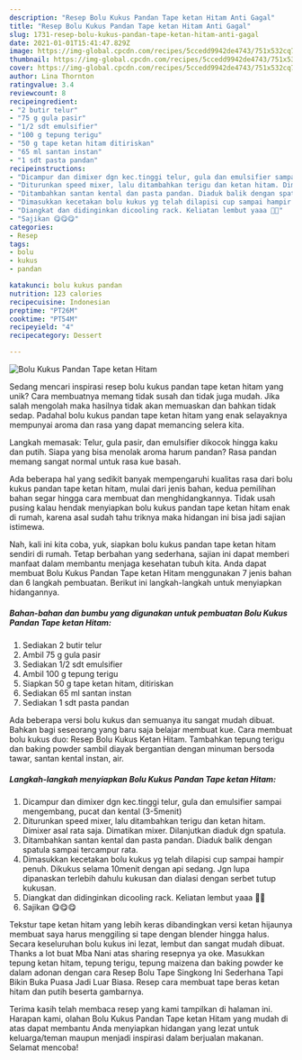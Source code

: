 ```yaml
---
description: "Resep Bolu Kukus Pandan Tape ketan Hitam Anti Gagal"
title: "Resep Bolu Kukus Pandan Tape ketan Hitam Anti Gagal"
slug: 1731-resep-bolu-kukus-pandan-tape-ketan-hitam-anti-gagal
date: 2021-01-01T15:41:47.829Z
image: https://img-global.cpcdn.com/recipes/5ccedd9942de4743/751x532cq70/bolu-kukus-pandan-tape-ketan-hitam-foto-resep-utama.jpg
thumbnail: https://img-global.cpcdn.com/recipes/5ccedd9942de4743/751x532cq70/bolu-kukus-pandan-tape-ketan-hitam-foto-resep-utama.jpg
cover: https://img-global.cpcdn.com/recipes/5ccedd9942de4743/751x532cq70/bolu-kukus-pandan-tape-ketan-hitam-foto-resep-utama.jpg
author: Lina Thornton
ratingvalue: 3.4
reviewcount: 8
recipeingredient:
- "2 butir telur"
- "75 g gula pasir"
- "1/2 sdt emulsifier"
- "100 g tepung terigu"
- "50 g tape ketan hitam ditiriskan"
- "65 ml santan instan"
- "1 sdt pasta pandan"
recipeinstructions:
- "Dicampur dan dimixer dgn kec.tinggi telur, gula dan emulsifier sampai mengembang, pucat dan kental (3-5menit)"
- "Diturunkan speed mixer, lalu ditambahkan terigu dan ketan hitam. Dimixer asal rata saja. Dimatikan mixer. Dilanjutkan diaduk dgn spatula."
- "Ditambahkan santan kental dan pasta pandan. Diaduk balik dengan spatula sampai tercampur rata."
- "Dimasukkan kecetakan bolu kukus yg telah dilapisi cup sampai hampir penuh. Dikukus selama 10menit dengan api sedang. Jgn lupa dipanaskan terlebih dahulu kukusan dan dialasi dengan serbet tutup kukusan."
- "Diangkat dan didinginkan dicooling rack. Keliatan lembut yaaa 🥰🥰"
- "Sajikan 😋😋😋"
categories:
- Resep
tags:
- bolu
- kukus
- pandan

katakunci: bolu kukus pandan 
nutrition: 123 calories
recipecuisine: Indonesian
preptime: "PT26M"
cooktime: "PT54M"
recipeyield: "4"
recipecategory: Dessert

---
```



![Bolu Kukus Pandan Tape ketan Hitam](https://img-global.cpcdn.com/recipes/5ccedd9942de4743/751x532cq70/bolu-kukus-pandan-tape-ketan-hitam-foto-resep-utama.jpg)

Sedang mencari inspirasi resep bolu kukus pandan tape ketan hitam yang unik? Cara membuatnya memang tidak susah dan tidak juga mudah. Jika salah mengolah maka hasilnya tidak akan memuaskan dan bahkan tidak sedap. Padahal bolu kukus pandan tape ketan hitam yang enak selayaknya mempunyai aroma dan rasa yang dapat memancing selera kita.

Langkah memasak: Telur, gula pasir, dan emulsifier dikocok hingga kaku dan putih. Siapa yang bisa menolak aroma harum pandan? Rasa pandan memang sangat normal untuk rasa kue basah.

Ada beberapa hal yang sedikit banyak mempengaruhi kualitas rasa dari bolu kukus pandan tape ketan hitam, mulai dari jenis bahan, kedua pemilihan bahan segar hingga cara membuat dan menghidangkannya. Tidak usah pusing kalau hendak menyiapkan bolu kukus pandan tape ketan hitam enak di rumah, karena asal sudah tahu triknya maka hidangan ini bisa jadi sajian istimewa.


Nah, kali ini kita coba, yuk, siapkan bolu kukus pandan tape ketan hitam sendiri di rumah. Tetap berbahan yang sederhana, sajian ini dapat memberi manfaat dalam membantu menjaga kesehatan tubuh kita. Anda dapat membuat Bolu Kukus Pandan Tape ketan Hitam menggunakan 7 jenis bahan dan 6 langkah pembuatan. Berikut ini langkah-langkah untuk menyiapkan hidangannya.

<!--inarticleads1-->

##### Bahan-bahan dan bumbu yang digunakan untuk pembuatan Bolu Kukus Pandan Tape ketan Hitam:

1. Sediakan 2 butir telur
1. Ambil 75 g gula pasir
1. Sediakan 1/2 sdt emulsifier
1. Ambil 100 g tepung terigu
1. Siapkan 50 g tape ketan hitam, ditiriskan
1. Sediakan 65 ml santan instan
1. Sediakan 1 sdt pasta pandan


Ada beberapa versi bolu kukus dan semuanya itu sangat mudah dibuat. Bahkan bagi seseorang yang baru saja belajar membuat kue. Cara membuat bolu kukus duo: Resep Bolu Kukus Ketan Hitam. Tambahkan tepung terigu dan baking powder sambil diayak bergantian dengan minuman bersoda tawar, santan kental instan, air. 

<!--inarticleads2-->

##### Langkah-langkah menyiapkan Bolu Kukus Pandan Tape ketan Hitam:

1. Dicampur dan dimixer dgn kec.tinggi telur, gula dan emulsifier sampai mengembang, pucat dan kental (3-5menit)
1. Diturunkan speed mixer, lalu ditambahkan terigu dan ketan hitam. Dimixer asal rata saja. Dimatikan mixer. Dilanjutkan diaduk dgn spatula.
1. Ditambahkan santan kental dan pasta pandan. Diaduk balik dengan spatula sampai tercampur rata.
1. Dimasukkan kecetakan bolu kukus yg telah dilapisi cup sampai hampir penuh. Dikukus selama 10menit dengan api sedang. Jgn lupa dipanaskan terlebih dahulu kukusan dan dialasi dengan serbet tutup kukusan.
1. Diangkat dan didinginkan dicooling rack. Keliatan lembut yaaa 🥰🥰
1. Sajikan 😋😋😋


Tekstur tape ketan hitam yang lebih keras dibandingkan versi ketan hijaunya membuat saya harus menggiling si tape dengan blender hingga halus. Secara keseluruhan bolu kukus ini lezat, lembut dan sangat mudah dibuat. Thanks a lot buat Mba Nani atas sharing resepnya ya oke. Masukkan tepung ketan hitam, tepung terigu, tepung maizena dan baking powder ke dalam adonan dengan cara Resep Bolu Tape Singkong Ini Sederhana Tapi Bikin Buka Puasa Jadi Luar Biasa. Resep cara membuat tape beras ketan hitam dan putih beserta gambarnya. 

Terima kasih telah membaca resep yang kami tampilkan di halaman ini. Harapan kami, olahan Bolu Kukus Pandan Tape ketan Hitam yang mudah di atas dapat membantu Anda menyiapkan hidangan yang lezat untuk keluarga/teman maupun menjadi inspirasi dalam berjualan makanan. Selamat mencoba!
